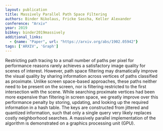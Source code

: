 ```yaml
---
layout: publication
title: Massively Parallel Path Space Filtering
authors: Binder Nikolaus, Fricke Sascha, Keller Alexander
conference: "Arxiv"
year: 2019
bibkey: binder2019massively
additional_links:
  - {name: "Paper", url: "https://arxiv.org/abs/1902.05942"}
tags: ['ARXIV', 'Graph']
---
```

Restricting path tracing to a small number of paths per pixel for performance
reasons rarely achieves a satisfactory image quality for scenes of interest.
However, path space filtering may dramatically improve the visual quality by
sharing information across vertices of paths classified as proximate. Unlike
screen space-based approaches, these paths neither need to be present on the
screen, nor is filtering restricted to the first intersection with the scene.
While searching proximate vertices had been more expensive than filtering in
screen space, we greatly improve over this performance penalty by storing,
updating, and looking up the required information in a hash table. The keys are
constructed from jittered and quantized information, such that only a single
query very likely replaces costly neighborhood searches. A massively parallel
implementation of the algorithm is demonstrated on a graphics processing unit
(GPU).
